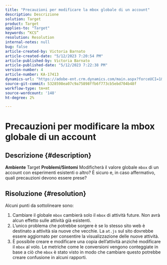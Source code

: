 ```yaml
---
title: "Precauzioni per modificare la mbox globale di un account"
description: Descrizione
solution: Target
product: Target
applies-to: "Target"
keywords: “KCS”
resolution: Resolution
internal-notes: null
bug: false
article-created-by: Victoria Barnato
article-created-date: "5/12/2023 7:20:54 PM"
article-published-by: Victoria Barnato
article-published-date: "5/12/2023 7:22:38 PM"
version-number: 4
article-number: KA-17413
dynamics-url: "https://adobe-ent.crm.dynamics.com/main.aspx?forceUCI=1&pagetype=entityrecord&etn=knowledgearticle&id=5468b11a-faf0-ed11-8849-6045bd006ce9"
source-git-commit: 5328598ea07c9a75898ffb6f773cb5ebd704b48f
workflow-type: tm+mt
source-wordcount: '148'
ht-degree: 2%

---
```


# Precauzioni per modificare la mbox globale di un account

## Descrizione {#description}

<b>Ambiente</b>
Target
<b>Problemi/Sintomi</b>
Modificherà il valore globale `mbox` di un account con esperimenti esistenti o altro? È sicuro e, in caso affermativo, quali precauzioni devono essere prese?


## Risoluzione {#resolution}


Alcuni punti da sottolineare sono:

1. Cambiare il globale `mbox` cambierà solo il `mbox` di attività future. Non avrà alcun effetto sulle attività già esistenti.
2. L’unico problema che potrebbe sorgere è se lo stesso sito web è destinato a attività sia nuove che vecchie. La `at.js` sul sito dovrebbe essere aggiornato per consentire la visualizzazione delle nuove attività.
3. È possibile creare e modificare una copia dell’attività anziché modificare il `mbox` al volo. Le metriche come le conversioni vengono conteggiate in base a ciò che `mbox` è stato visto in modo che cambiare questo potrebbe creare confusione in alcuni rapporti.

